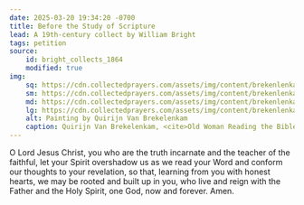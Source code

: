 ```yaml
---
date: 2025-03-20 19:34:20 -0700
title: Before the Study of Scripture
lead: A 19th-century collect by William Bright
tags: petition
source:
    id: bright_collects_1864
    modified: true
img:
    sq: https://cdn.collectedprayers.com/assets/img/content/brekenlenkam-old-woman-reading-bible-1663-sq.webp
    sm: https://cdn.collectedprayers.com/assets/img/content/brekenlenkam-old-woman-reading-bible-1663-sm.webp
    md: https://cdn.collectedprayers.com/assets/img/content/brekenlenkam-old-woman-reading-bible-1663-md.webp
    lg: https://cdn.collectedprayers.com/assets/img/content/brekenlenkam-old-woman-reading-bible-1663-lg.webp
    alt: Painting by Quirijn Van Brekelenkam
    caption: Quirijn Van Brekelenkam, <cite>Old Woman Reading the Bible</cite>, 1863
---
```

O Lord Jesus Christ, you who are the truth incarnate and the teacher of the faithful, let your Spirit overshadow us as we read your Word and conform our thoughts to your revelation, so that, learning from you with honest hearts, we may be rooted and built up in you, who live and reign with the Father and the Holy Spirit, one God, now and forever. Amen.

